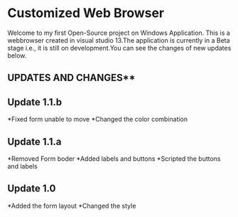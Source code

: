 Customized Web Browser
======================
Welcome to my first Open-Source project on Windows Application.
This is a webbrowser created in visual studio 13.The application
is currently in a Beta stage i.e., it is still on development.You
can see the changes of new updates below.

 **********UPDATES AND CHANGES************
----------------------------------------------------------------------------------------------------------------------------------

Update 1.1.b
------------
*Fixed form unable to move
*Changed the color combination

Update 1.1.a
------------
*Removed Form boder
*Added labels and buttons
*Scripted the buttons and labels

Update 1.0
----------
*Added the form layout
*Changed the style








